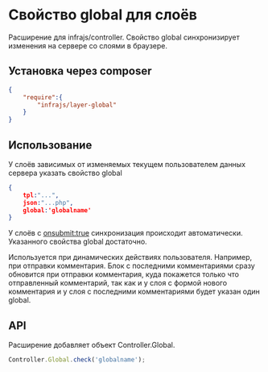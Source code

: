 # Свойство global для слоёв
Расширение для infrajs/controller. Свойство global синхронизирует изменения на сервере со слоями в браузере. 

## Установка через composer
```json
{
	"require":{
		"infrajs/layer-global"
	}
}
```
## Использование
У слоёв зависимых от изменяемых текущем пользователем данных сервера указать свойство global
```json
{
	tpl:"...",
	json:"...php",
	global:'globalname'
}
```

У слоёв c [onsubmit:true](github.com/infrajs/layer-onsubmit) синхронизация происходит автоматически. Указанного свойства global достаточно.

Используется при динамических действиях пользователя. Например, при отправки комментария.
Блок c последними комментариями сразу обновится при отправки комментария, куда покажется только что отправленный комментарий, так как и у слоя с формой нового комментария и у слоя с последними комментариями будет указан один global.


## API
Расширение добавляет объект Controller.Global. 
```js
Controller.Global.check('globalname');
```
